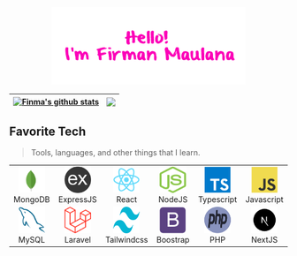 <p align="center"><img src="img/finma.png" width="350"></p>

| <a href="https://github.com/finma"><img align="center" src="https://github-readme-stats.vercel.app/api?username=finma&show_icons=true&theme=tokyonight&hide=contribs,issues&count_private=true" alt="Finma's github stats" /></a> | <a href="https://github.com/finma"><img align="center" src="https://github-readme-stats.vercel.app/api/top-langs/?username=finma&count_private=true&exclude_repo=online-shop-be&layout=compact&show_icons=true&theme=tokyonight" /></a> |
| ------------- | ------------- |

<h2 align="left" id="finma">Favorite Tech</h2>

> Tools, languages, and other things that I learn.


<div align="center">
<table align="center">
  <tr>
    <td align="center" width="96">
      <a href="#finma">
        <img src="./img/mongodb-icon-1.svg" width="48" height="48" alt="MongoDB" />
      </a>
      <br>MongoDB
    </td>
    <td align="center" width="96">
      <a href="#finma">
        <img src="./img/expressjs.png" width="48" height="48" alt="ExpressJS" />
      </a>
      <br>ExpressJS
    </td>
    <td align="center" width="96">
      <a href="#finma" >
        <img src="./img/react-original.svg" width="48" height="48" alt="React" />
      </a>
      <br>React
    </td>
    <td align="center" width="96">
      <a href="#finma">
        <img src="./img/nodejs-icon.svg" width="48" height="48" alt="NodeJS" />
      </a>
      <br>NodeJS
    </td>
    <td align="center"  width="96">
      <a href="#finma">
        <img src="./img/typescript-original.svg" width="48" height="48" alt="Typescript" />
      </a>
      <br>Typescript
    </td>
    <td align="center"  width="96">
      <a href="#finma">
        <img src="./img/javascript-original.svg" width="48" height="48" alt="Javascript" />
      </a>
      <br>Javascript
    </td>
  </tr>
  
  <tr>
    <td align="center"  width="96">
      <a href="#finma">
        <img src="./img/mysql-original.svg" width="48" height="48" alt="MySQL" />
      </a>
      <br>MySQL
    </td>
    <td align="center"  width="96">
      <a href="#finma">
        <img src="./img/laravel-2.svg" width="48" height="48" alt="MySQL" />
      </a>
      <br>Laravel
    </td>
    <td align="center"  width="96">
      <a href="#finma">
        <img src="./img/tailwind-css-2.svg" width="48" height="48" alt="TailwindCSS" />
      </a>
      <br>Tailwindcss
    </td>
    <td align="center"  width="96">
      <a href="#finma">
        <img src="./img/bootstrap-plain.svg" width="48" height="48" alt="Boostrap" />
      </a>
      <br>Boostrap
    </td>
    <td align="center"  width="96">
      <a href="#finma">
        <img src="./img/php-1.svg" width="48" height="48" alt="PHP" />
      </a>
      <br>PHP
    </td>
    <td align="center"  width="96">
      <a href="#finma">
        <img src="./img/nextjs.png" width="48" height="48" alt="NextJS" />
      </a>
      <br>NextJS
    </td>
  </tr>
</table>
</div>
